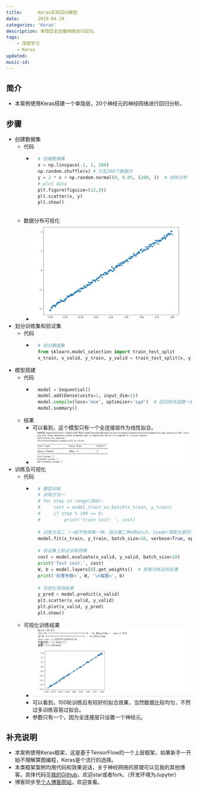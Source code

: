```yaml
---
title:      Keras实现回归模型
date:       2019-04-29
categories: 'Keras'
description: 单隐层全连接网络进行回归。
tags:
    - 深度学习
    - Keras
updated: 
music-id: 
---
```

## 简介
- 本案例使用Keras搭建一个单隐层，20个神经元的神经网络进行回归分析。


## 步骤
- 创建数据集
	- 代码
		- ```python
			# 创建数据集
			x = np.linspace(-1, 1, 200)
			np.random.shuffle(x) # 打乱200个数据点
			y = 2 * x + np.random.normal(0, 0.05, (200, ))  # 线性分布
			# plot data
			plt.figure(figsize=(12,8))
			plt.scatter(x, y)
			plt.show()
			
			```
	- 数据分布可视化
		- ![](/asset/2019-04-29/data.png)
- 划分训练集和验证集
	- 代码
		- ```python
			# 划分数据集
			from sklearn.model_selection import train_test_split
			x_train, x_valid, y_train, y_valid = train_test_split(x, y, test_size=0.2, random_state=2019)
			```
- 模型搭建
	- 代码
		- ```python
			model = Sequential()
			model.add(Dense(units=1, input_dim=1)) 
			model.compile(loss='mse', optimizer='sgd')  # 回归损失函数一般使用mse
			model.summary()
			```
	- 结果
		- 可以看到，这个模型只有一个全连接层作为线性拟合。
		- ![](/asset/2019-04-29/net.png)
- 训练及可视化
	- 代码
		- ```python
			# 模型训练
			# 训练方法一
			# for step in range(300):
			#     cost = model.train_on_batch(x_train, y_train)
			#     if step % 100 == 0:
			#         print('train cost: ', cost)
			
			# 训练方法二（一般不使用第一种，因为第二种对batch，loader等配合更好）
			model.fit(x_train, y_train, batch_size=10, verbose=True, epochs=100)
			
			# 验证集上验证训练效果
			cost = model.evaluate(x_valid, y_valid, batch_size=10)
			print('Test cost:', cost)
			W, b = model.layers[0].get_weights()  # 获取训练后的权重
			print('权重参数=', W, '\n偏置=', b)
			
			# 可视化预测结果
			y_pred = model.predict(x_valid)
			plt.scatter(x_valid, y_valid)
			plt.plot(x_valid, y_pred)
			plt.show()
			```
	- 可视化训练结果
		- ![](/asset/2019-04-29/rst.png)
		- 可以看到，100轮训练后有较好的拟合效果，当然数据比较均匀，不然过多训练容易过拟合。
		- 参数只有一个，因为全连接层只设置一个神经元。


## 补充说明
- 本案例使用Keras框架，这是基于TensorFlow的一个上层框架，如果新手一开始不理解算图编程，Keras是个流行的选择。
- 本类框架案例均用代码和效果说话，关于神经网络的原理可以见我的其他博客。具体代码见[我的Github](https://github.com/luanshiyinyang/Tutorial/tree/Keras/RegressionDemo)，欢迎star或者fork。（开发环境为Jupyter）
- 博客同步至[个人博客网站](https://luanshiyinyang.github.io)，欢迎查看。